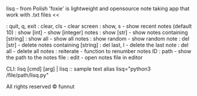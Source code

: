 lisq - from Polish 'foxie' is lightweight and opensource note taking app that work with .txt files <<

: quit, q, exit
: clear, cls   - clear screen
: show, s      - show recent notes (default 10)
: show [int]   - show [integer] notes
: show [str]   - show notes containing [string]
: show all     - show all notes
: show random  - show random note
: del [str]    - delete notes containing [string]
: del last, l  - delete the last note
: del all      - delete all notes
: reiterate    - function to renumber notes ID
: path         - show the path to the notes file
: edit         - open notes file in editor

CLI: lisq [cmd] [arg] | lisq :: sample text
     alias lisq="python3 /file/path/lisq.py"

All rights reserved © funnut

